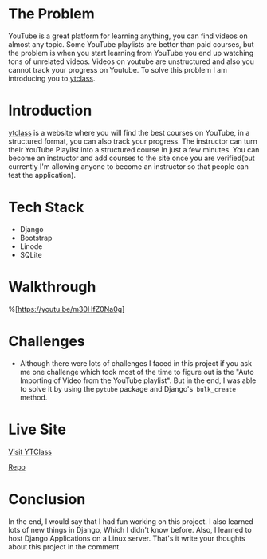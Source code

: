 # The Problem
YouTube is a great platform for learning anything, you can find videos on almost any topic. Some YouTube playlists are better than paid courses, but the problem is when you start learning from YouTube you end up watching tons of unrelated videos. Videos on youtube are unstructured and also you cannot track your progress on Youtube. To solve this problem I am introducing you to [ytclass](https://www.ytclass.live/).

# Introduction

[ytclass](https://www.ytclass.live/) is a website where you will find the best courses on YouTube, in a structured format, you can also track your progress. The instructor can turn their YouTube Playlist into a structured course in just a few minutes. You can become an instructor and add courses to the site once you are verified(but currently I'm allowing anyone to become an instructor so that people can test the application).

# Tech Stack

- Django
- Bootstrap
- Linode
- SQLite

# Walkthrough

%[https://youtu.be/m30HfZ0Na0g]

# Challenges


-  Although there were lots of challenges I faced in this project if you ask me one challenge which took most of the time to figure out is the "Auto Importing of Video from the YouTube playlist". But in the end, I was able to solve it by using the `pytube` package and Django's` bulk_create` method.

# Live Site
[Visit YTClass](https://www.ytclass.live/)

[Repo](https://github.com/ankitdevelops/ytclass)


# Conclusion

In the end, I would say that I had fun working on this project. I also learned lots of new things in Django, Which I didn't know before. Also, I learned to host Django Applications on a Linux server. That's it write your thoughts about this project in the comment.






 









